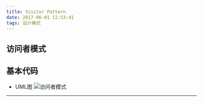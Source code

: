 ```yaml
---
title: Visitor Pattern
date: 2017-06-01 12:53:41
tags: 设计模式
---
```

## 访问者模式
## 基本代码
* UML图
![访问者模式](Visitor.png)
***
